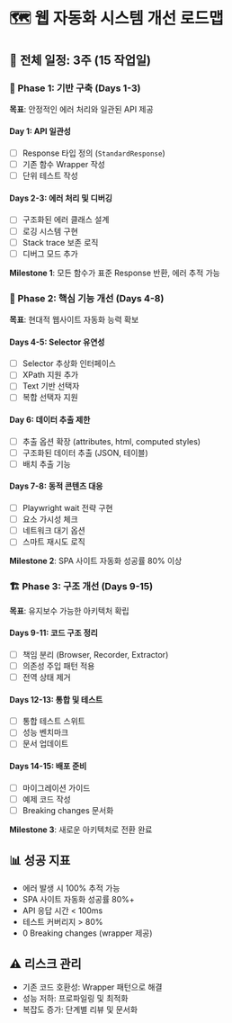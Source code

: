 
# 🗺️ 웹 자동화 시스템 개선 로드맵

## 📅 전체 일정: 3주 (15 작업일)

### 🎯 Phase 1: 기반 구축 (Days 1-3)
**목표**: 안정적인 에러 처리와 일관된 API 제공

#### Day 1: API 일관성
- [ ] Response 타입 정의 (`StandardResponse`)
- [ ] 기존 함수 Wrapper 작성
- [ ] 단위 테스트 작성

#### Days 2-3: 에러 처리 및 디버깅
- [ ] 구조화된 에러 클래스 설계
- [ ] 로깅 시스템 구현
- [ ] Stack trace 보존 로직
- [ ] 디버그 모드 추가

**Milestone 1**: 모든 함수가 표준 Response 반환, 에러 추적 가능

### 🚀 Phase 2: 핵심 기능 개선 (Days 4-8)
**목표**: 현대적 웹사이트 자동화 능력 확보

#### Days 4-5: Selector 유연성
- [ ] Selector 추상화 인터페이스
- [ ] XPath 지원 추가
- [ ] Text 기반 선택자
- [ ] 복합 선택자 지원

#### Day 6: 데이터 추출 제한
- [ ] 추출 옵션 확장 (attributes, html, computed styles)
- [ ] 구조화된 데이터 추출 (JSON, 테이블)
- [ ] 배치 추출 기능

#### Days 7-8: 동적 콘텐츠 대응
- [ ] Playwright wait 전략 구현
- [ ] 요소 가시성 체크
- [ ] 네트워크 대기 옵션
- [ ] 스마트 재시도 로직

**Milestone 2**: SPA 사이트 자동화 성공률 80% 이상

### 🏗️ Phase 3: 구조 개선 (Days 9-15)
**목표**: 유지보수 가능한 아키텍처 확립

#### Days 9-11: 코드 구조 정리
- [ ] 책임 분리 (Browser, Recorder, Extractor)
- [ ] 의존성 주입 패턴 적용
- [ ] 전역 상태 제거

#### Days 12-13: 통합 및 테스트
- [ ] 통합 테스트 스위트
- [ ] 성능 벤치마크
- [ ] 문서 업데이트

#### Days 14-15: 배포 준비
- [ ] 마이그레이션 가이드
- [ ] 예제 코드 작성
- [ ] Breaking changes 문서화

**Milestone 3**: 새로운 아키텍처로 전환 완료

## 📊 성공 지표
- 에러 발생 시 100% 추적 가능
- SPA 사이트 자동화 성공률 80%+
- API 응답 시간 < 100ms
- 테스트 커버리지 > 80%
- 0 Breaking changes (wrapper 제공)

## ⚠️ 리스크 관리
- 기존 코드 호환성: Wrapper 패턴으로 해결
- 성능 저하: 프로파일링 및 최적화
- 복잡도 증가: 단계별 리뷰 및 문서화
